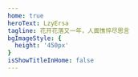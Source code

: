 ```yaml
---
home: true
heroText: LzyErsa
tagline: 花开花落又一年，人面憔悴尽思言
bgImageStyle: {
  height: '450px'
}
isShowTitleInHome: false 
---
```

